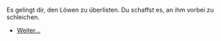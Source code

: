 <!-- Bestie -- List -->
Es gelingt dir, den Löwen zu überlisten. Du schaffst es, an ihm vorbei zu schleichen.

- [Weiter...](#4)